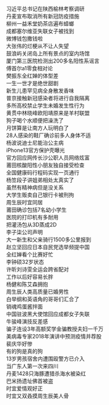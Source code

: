 习近平总书记在陕西榆林考察调研  
丹麦宣布取消所有新冠防疫措施  
柳州一益禾堂奶茶店遍布蟑螂  
成都塞尔维亚失联女子被找到  
微博钱包撒钱啦  
大张伟的烂梗从不让人失望  
鼓浪屿关闭岛上所有景点的室内场馆  
厦门第三医院检测出200多名阳性系谣言  
傅首尔a1零食相对论  
樊振东全红婵的体型差  
一生一世才是绝世甜剧  
新生儿患罕见病全身散发香味  
普京接触新冠感染者将进行自我隔离  
多所高校禁止学生未婚发生性行为  
黄贯中林晓峰欧阳靖原来是羊村联盟  
狗子喝个水顺便把澡洗了  
月饼算是让南方人玩明白了  
28人感染的鞋厂确诊前多人身体不适  
杨波说迪士尼能治公主病  
iPhone13官方保护壳曝光  
官方回应网传长沙公职人员网络炫富  
莆田核酸阳性小朋友独自接受检查  
全国健康码行程码实现一页通行  
杨笠段子讲姐弟相处太真实了  
虽然有精神病但是没关系  
大学生贩卖自己银行卡被刑拘  
周生辰时宜同居  
莆田确诊包括7名幼小学生  
医院的打印机有多耐用  
把灌汤包从3D蒸成2D  
李子柒公司声明  
大一新生和父亲骑行1500多公里报到  
赵立坚回应日本自民党选举频提中国  
全红婵看个比赛好忙  
李钟硕32岁状态  
许昕刘诗雯全运会跨省配对  
工作以后好容易长胖  
杨健和陈艾森拥抱  
周生辰人类高质量已婚男性  
白举纲和英语角的哥哥们汇合了  
销魂鸡蛋酱拌面  
中国驻波黑大使馆回应成都女子失联  
牛骏峰演技反差感  
骗子连设3年高额奖学金骗教授夫妇一千万  
美病毒专家2018年演讲中预测疫情并荐股  
裴庆华好惨  
有的狗是真的狗  
13岁男孩宿舍内遭围殴警方已介入  
当广东人第一次来四川  
丹麦1428只海豚遭猎杀海水被染红  
巴米扬遗址佛首被盗  
时宜爱情观好正  
时宜又双叒摸周生辰美人骨  
